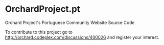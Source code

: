 OrchardProject.pt
================

Orchard Project's Portuguese Community Website Source Code

To contribute to this project go to http://orchard.codeplex.com/discussions/400026 and register your interest.